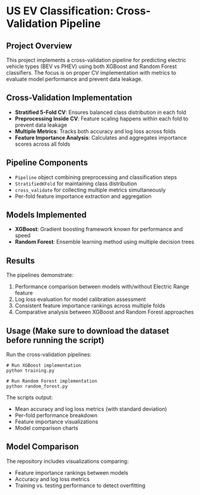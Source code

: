 # US EV Classification: Cross-Validation Pipeline

## Project Overview

This project implements a cross-validation pipeline for predicting electric vehicle types (BEV vs PHEV) using both XGBoost and Random Forest classifiers. The focus is on proper CV implementation with metrics to evaluate model performance and prevent data leakage.

## Cross-Validation Implementation

- **Stratified 5-Fold CV**: Ensures balanced class distribution in each fold
- **Preprocessing Inside CV**: Feature scaling happens within each fold to prevent data leakage
- **Multiple Metrics**: Tracks both accuracy and log loss across folds
- **Feature Importance Analysis**: Calculates and aggregates importance scores across all folds

## Pipeline Components

- `Pipeline` object combining preprocessing and classification steps
- `StratifiedKFold` for maintaining class distribution
- `cross_validate` for collecting multiple metrics simultaneously
- Per-fold feature importance extraction and aggregation

## Models Implemented

- **XGBoost**: Gradient boosting framework known for performance and speed
- **Random Forest**: Ensemble learning method using multiple decision trees

## Results

The pipelines demonstrate:
1. Performance comparison between models with/without Electric Range feature
2. Log loss evaluation for model calibration assessment
3. Consistent feature importance rankings across multiple folds
4. Comparative analysis between XGBoost and Random Forest approaches

## Usage (Make sure to download the dataset before running the script)

Run the cross-validation pipelines:

```
# Run XGBoost implementation
python training.py

# Run Random Forest implementation
python random_forest.py
```

The scripts output:
- Mean accuracy and log loss metrics (with standard deviation)
- Per-fold performance breakdown
- Feature importance visualizations
- Model comparison charts

## Model Comparison

The repository includes visualizations comparing:
- Feature importance rankings between models
- Accuracy and log loss metrics
- Training vs. testing performance to detect overfitting